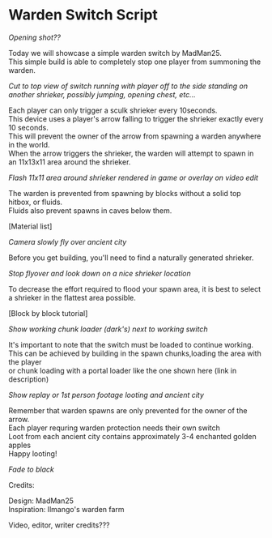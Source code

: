 # Warden Switch Script

*Opening shot??*

Today we will showcase a simple warden switch by MadMan25.  
This simple build is able to completely stop one player from summoning the warden.  

*Cut to top view of switch running with player off to the side standing on another shrieker, possibly jumping, opening chest, etc...*

Each player can only trigger a sculk shrieker every 10seconds.  
This device uses a player's arrow falling to trigger the shrieker exactly every 10 seconds.  
This will prevent the owner of the arrow from spawning a warden anywhere in the world.  
When the arrow triggers the shrieker, the warden will attempt to spawn in an 11x13x11 area around the shrieker.

*Flash 11x11 area around shrieker rendered in game or overlay on video edit*

The warden is prevented from spawning by blocks without a solid top hitbox, or fluids.  
Fluids also prevent spawns in caves below them.

[Material list]

*Camera slowly fly over ancient city*

Before you get building, you'll need to find a naturally generated shrieker.

*Stop flyover and look down on a nice shrieker location*

To decrease the effort required to flood your spawn area, it is best to select a shrieker in the flattest area possible.

[Block by block tutorial]

*Show working chunk loader (dark's) next to working switch*

It's important to note that the switch must be loaded to continue working.<br>
This can be achieved by building in the spawn chunks,loading the area with the player<br>
or chunk loading with a portal loader like the one shown here (link in description)

*Show replay or 1st person footage looting and ancient city*

Remember that warden spawns are only prevented for the owner of the arrow.  
Each player requring warden protection needs their own switch  
Loot from each ancient city contains approximately 3-4 enchanted golden apples  
Happy looting!

*Fade to black*

Credits:

Design: MadMan25  
Inspiration: Ilmango's warden farm

Video, editor, writer credits???
